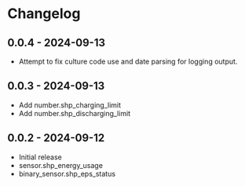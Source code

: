 # Changelog

## 0.0.4 - 2024-09-13
 - Attempt to fix culture code use and date parsing for logging output.

## 0.0.3 - 2024-09-13
 - Add number.shp_charging_limit
 - Add number.shp_discharging_limit

## 0.0.2 - 2024-09-12
 - Initial release
 - sensor.shp_energy_usage
 - binary_sensor.shp_eps_status